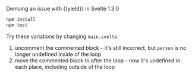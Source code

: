 Demoing an issue with {{yield}} in Svelte 1.3.0

```sh
npm install
npm test
```

Try these variations by changing `main.svelte`:

1. uncomment the commented block - it's still incorrect, but `person` is no longer undefined inside of the loop
2. move the commented block to after the loop - now it's undefined in each place, including outside of the loop
